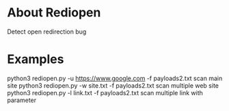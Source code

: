 # About Rediopen
Detect open redirection bug

# Examples
python3 rediopen.py -u https://www.google.com -f payloads2.txt
scan main site
python3 rediopen.py -w site.txt -f payloads2.txt
scan multiple web site
python3 rediopen.py -l link.txt -f payloads2.txt
scan multiple link with parameter
